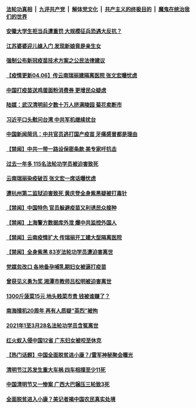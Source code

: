 

####  [法轮功真相](../../../../basic/blob/master/README.md?t=04061102) &nbsp;|&nbsp; [九评共产党](../../../../9ping.md/blob/master/README.md?t=04061102) &nbsp;|&nbsp; [解体党文化](../../../../jtdwh.md/blob/master/README.md?t=04061102)  &nbsp;|&nbsp; [共产主义的终极目的](../../../../gczydzjmd.md/blob/master/README.md?t=04061102) &nbsp;|&nbsp; [魔鬼在统治我们的世界](../../../../mgztzwmdsj.md/blob/master/README.md?t=04061102) 

#### [安徽大学生拒当兵遭重罚 大规模征兵恐遇大反抗？](../pages/prog204/a103089764.md?t=04061102) 

#### [江苏婆婆迎儿媳入门 发现新娘竟是亲生女](../pages/prog204/a103089728.md?t=04061102) 

#### [强制公布新冠疫苗技术方案之公民法律建议](../pages/prog204/a103089688.md?t=04061102) 

#### [【疫情更新04.06】传云南瑞丽建隔离医院 张文宏曝忧虑](../pages/prog204/a103078521.md?t=04061102) 

#### [中国打疫苗送鸡蛋面粉消费券 更增民众疑虑](../pages/prog204/a103089577.md?t=04061102) 

#### [陆媒：武汉清明前夕数十万人挤满陵园 菊花卖断市](../pages/prog204/a103089565.md?t=04061102) 



#### [习近平口头慰问台湾 中共军机继续扰台](../pages/prog204/a103089520.md?t=04061102) 

#### [中国新闻简讯：中共官员逃打国产疫苗 牙痛感冒都是理由](../pages/prog204/a103089523.md?t=04061102) 



#### [【禁闻】中共一带一路设保密条款 美专家吁抗击](../pages/prog204/a103089395.md?t=04061102) 

#### [过去一年多 115名法轮功学员被迫害致死](../pages/prog204/a103089413.md?t=04061102) 

#### [云南瑞丽染疫破百 张文宏一席话曝忧虑](../pages/prog204/a103089403.md?t=04061102) 

#### [遭杭州第二监狱迫害致死 黄庆登全身紫黑疑被打毒针](../pages/prog204/a103089060.md?t=04061102) 

#### [【禁闻】中国特色 官员躲避疫苗又利诱民众接种](../pages/prog204/a103089405.md?t=04061102) 

#### [【禁闻】上海警方数据库外泄 爆中共监控外国人](../pages/prog204/a103089361.md?t=04061102) 

#### [【禁闻】云南疫情扩大 传瑞丽开工建大型隔离医院](../pages/prog204/a103089358.md?t=04061102) 

#### [【禁闻】全身紫黑 83岁法轮功学员遭迫害离世](../pages/prog204/a103089342.md?t=04061102) 

#### [党媒忽改口 各地备孕哺乳期妇女被逼打疫苗](../pages/prog204/a103089330.md?t=04061102) 

#### [曾获见义勇为奖 湘潭市教师吕松明被迫害离世](../pages/prog204/a103089043.md?t=04061102) 

#### [1300斤菠菜15元 地头贱菜市贵 钱被谁赚了？](../pages/prog204/a103089264.md?t=04061102) 

#### [南海撞机20周年 再有人质疑“英烈”被拘](../pages/prog204/a103089223.md?t=04061102) 

#### [2021年1至3月28名法轮功学员含冤离世](../pages/prog204/a103089189.md?t=04061102) 

#### [红火蚁入侵中国12省 广东妇女被咬至休克](../pages/prog204/a103089193.md?t=04061102) 

#### [【热门话题】中国全面脱贫进小康？/雷军神秘聚会曝光](../pages/prog204/a103089172.md?t=04061102) 

#### [清明节江苏发生重大车祸 四车相撞至少11死](../pages/prog204/a103088826.md?t=04061102) 

#### [中国清明节又一惨案 广西大巴辗压三轮致3死](../pages/prog204/a103089180.md?t=04061102) 

#### [全面脱贫进入小康？美记者揭中国农民真实处境](../pages/prog204/a103089164.md?t=04061102) 


